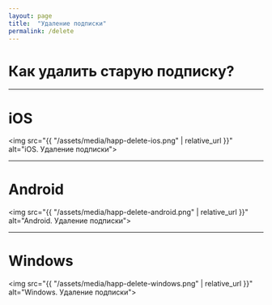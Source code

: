 ```yaml
---
layout: page
title:  "Удаление подписки"
permalink: /delete
---
```

# Как удалить старую подписку?

---

# iOS
<img src="{{ "/assets/media/happ-delete-ios.png" | relative_url }}" alt="iOS. Удаление подписки">

---

# Android
<img src="{{ "/assets/media/happ-delete-android.png" | relative_url }}" alt="Android. Удаление подписки">

---

# Windows
<img src="{{ "/assets/media/happ-delete-windows.png" | relative_url }}" alt="Windows. Удаление подписки">
